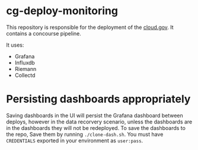 # cg-deploy-monitoring

This repository is responsible for the deployment of the [cloud.gov](https://cloud.gov). It contains a concourse pipeline.

It uses:
- Grafana
- Influxdb
- Riemann
- Collectd

# Persisting dashboards appropriately
Saving dashboards in the UI will persist the Grafana dashboard between deploys, however in the data recorvery scenario, unless the dashboards are in the dashboards they will not be redeployed.
To save the dashboards to the repo, Save them by running `./clone-dash.sh`. You must have `CREDENTIALS` exported in your environment as `user:pass`.
